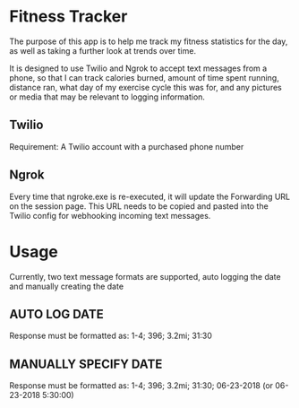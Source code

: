 # Fitness Tracker

The purpose of this app is to help me track my fitness statistics for the day, as well as taking a further look at trends over time.

It is designed to use Twilio and Ngrok to accept text messages from a phone, so that I can track calories burned, amount of time spent running, distance ran, what day of my exercise cycle this was for, and any pictures or media that may be relevant to logging information.

## Twilio

Requirement: A Twilio account with a purchased phone number

## Ngrok

Every time that ngroke.exe is re-executed, it will update the Forwarding URL on the session page.  This URL needs to be copied and pasted into the Twilio config for webhooking incoming text messages.


# Usage

Currently, two text message formats are supported, auto logging the date and manually creating the date

## AUTO LOG DATE
Response must be formatted as: 1-4; 396; 3.2mi; 31:30

## MANUALLY SPECIFY DATE
Response must be formatted as: 1-4; 396; 3.2mi; 31:30; 06-23-2018 (or 06-23-2018 5:30:00)